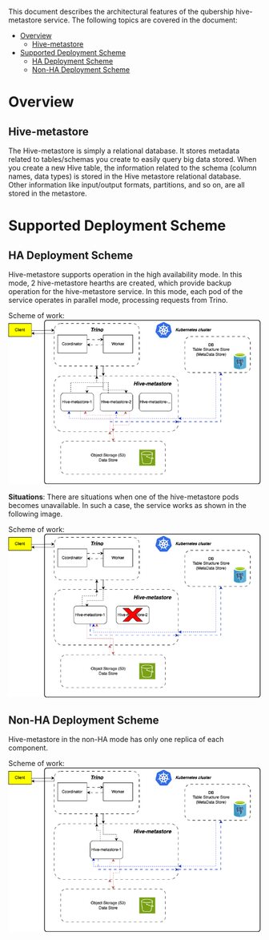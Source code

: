 This document describes the architectural features of the qubership hive-metastore service. The following topics are covered in the document:

* [Overview](#overview)
  * [Hive-metastore](#hive-metastore)
* [Supported Deployment Scheme](#supported-deployment-scheme)
  * [HA Deployment Scheme](#ha-deployment-scheme)
  * [Non-HA Deployment Scheme](#non-ha-deployment-scheme)


# Overview

## Hive-metastore

The Hive-metastore is simply a relational database. 
It stores metadata related to tables/schemas you create to easily query big data stored. 
When you create a new Hive table, the information related to the schema (column names, data types) is stored in the Hive metastore relational database. 
Other information like input/output formats, partitions, and so on, are all stored in the metastore.

# Supported Deployment Scheme

## HA Deployment Scheme

Hive-metastore supports operation in the high availability mode.
In this mode, 2 hive-metastore hearths are created, which provide backup operation for the hive-metastore service. In this mode, each pod of the service operates in parallel mode, processing requests from Trino.

Scheme of work:
![alt text](/docs/internal/images/hive-metastore-ha-scheme.png "Hive-metastore HA scheme")

**Situations**: There are situations when one of the hive-metastore pods becomes unavailable. In such a case, the service works as shown in the following image.

Scheme of work:
![alt text](/docs/internal/images/hive-metastore-ha-scheme-1-pod-off.png "Hive-metastore HA scheme( 1 pod disable)")

## Non-HA Deployment Scheme

Hive-metastore in the non-HA mode has only one replica of each component. 

Scheme of work:
![alt text](/docs/internal/images/hive-metastore-non-ha-scheme.png "Hive-metastore non-HA scheme")
